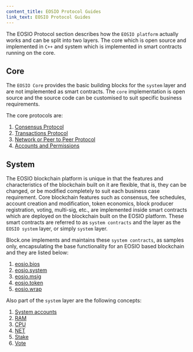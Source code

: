 ```yaml
---
content_title: EOSIO Protocol Guides
link_text: EOSIO Protocol Guides
---
```


The EOSIO Protocol section describes how the `EOSIO platform` actually works and can be split into two layers. The core which is open source and implemented in `C++` and system which is implemented in smart contracts running on the core.  

## Core

The `EOSIO Core` provides the basic building blocks for the `system` layer and are not implemented as smart contracts. The `core` implementation is open source and the source code can be customised to suit specific business requirements.

The core protocols are:

1. [Consensus Protocol](10_consensus_protocol.md)
2. [Transactions Protocol](20_transactions_protocol.md)
3. [Network or Peer to Peer Protocol](30_network_peer_protocol.md)
4. [Accounts and Permissions](40_accounts_and_permissions.md)

## System

The EOSIO blockchain platform is unique in that the features and characteristics of the blockchain built on it are flexible, that is, they can be changed, or be modified completely to suit each business case requirement. Core blockchain features such as consensus, fee schedules, account creation and modification, token economics, block producer registration, voting, multi-sig, etc., are implemented inside smart contracts which are deployed on the blockchain built on the EOSIO platform. These smart contracts are referred to as `system contracts` and the layer as the `EOSIO system` layer, or simply `system` layer.

Block.one implements and maintains these `system contracts`, as samples only, encapsulating the base functionality for an EOSIO based blockchain and they are listed below:

1. [eosio.bios](https://developers.eos.io/manuals/eosio.contracts/latest/action-reference/eosio.bios)
2. [eosio.system](https://developers.eos.io/manuals/eosio.contracts/latest/action-reference/eosio.system)
3. [eosio.msig](https://developers.eos.io/manuals/eosio.contracts/latest/action-reference/eosio.msig)
4. [eosio.token](https://developers.eos.io/manuals/eosio.contracts/latest/action-reference/eosio.token)
5. [eosio.wrap](https://developers.eos.io/manuals/eosio.contracts/latest/action-reference/eosio.wrap)

Also part of the `system` layer are the following concepts:

1. [System accounts](https://developers.eos.io/manuals/eosio.contracts/latest/index/#system-contracts-system-accounts-priviledged-accounts)
2. [RAM](https://developers.eos.io/manuals/eosio.contracts/latest/index/#ram)
3. [CPU](https://developers.eos.io/manuals/eosio.contracts/latest/index/#cpu)
4. [NET](https://developers.eos.io/manuals/eosio.contracts/latest/index/#net)
5. [Stake](https://developers.eos.io/manuals/eosio.contracts/latest/index/#stake)
6. [Vote](https://developers.eos.io/manuals/eosio.contracts/latest/index/#vote)
